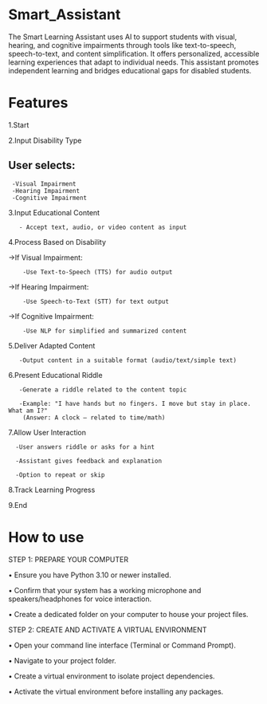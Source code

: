 # Smart_Assistant
The Smart Learning Assistant uses AI to support students with visual, hearing, and cognitive impairments through tools like text-to-speech, speech-to-text, and content simplification.
It offers personalized, accessible learning experiences that adapt to individual needs.
This assistant promotes independent learning and bridges educational gaps for disabled students.

# Features
1.Start

2.Input Disability Type
## User selects:
     -Visual Impairment
     -Hearing Impairment
     -Cognitive Impairment

3.Input Educational Content
       
       - Accept text, audio, or video content as input

4.Process Based on Disability

->If Visual Impairment:
       
        -Use Text-to-Speech (TTS) for audio output

->If Hearing Impairment:
        
        -Use Speech-to-Text (STT) for text output

->If Cognitive Impairment:
        
        -Use NLP for simplified and summarized content

5.Deliver Adapted Content
      
       -Output content in a suitable format (audio/text/simple text)


6.Present Educational Riddle
       
       -Generate a riddle related to the content topic
       
       -Example: "I have hands but no fingers. I move but stay in place. What am I?"
        (Answer: A clock – related to time/math)

7.Allow User Interaction

      -User answers riddle or asks for a hint
     
      -Assistant gives feedback and explanation
      
      -Option to repeat or skip

8.Track Learning Progress

9.End

# How to use
STEP 1: PREPARE YOUR COMPUTER

• Ensure you have Python 3.10 or newer installed.

• Confirm that your system has a working microphone and speakers/headphones for voice interaction.

• Create a dedicated folder on your computer to house your project files.

STEP 2: CREATE AND ACTIVATE A VIRTUAL ENVIRONMENT

• Open your command line interface (Terminal or Command Prompt).

• Navigate to your project folder.

• Create a virtual environment to isolate project dependencies.

• Activate the virtual environment before installing any packages.
